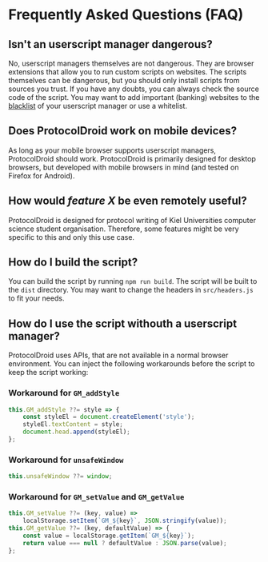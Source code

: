 # Frequently Asked Questions (FAQ)

## Isn't an userscript manager dangerous?

No, userscript managers themselves are not dangerous. They are browser extensions that allow you to run custom scripts on websites. The scripts themselves can be dangerous, but you should only install scripts from sources you trust. If you have any doubts, you can always check the source code of the script.
You may want to add important (banking) websites to the [blacklist](https://violentmonkey.github.io/posts/smart-rules-for-blacklist/) of your userscript manager or use a whitelist.


## Does ProtocolDroid work on mobile devices?

As long as your mobile browser supports userscript managers, ProtocolDroid should work. ProtocolDroid is primarily designed for desktop browsers, but developed with mobile browsers in mind (and tested on Firefox for Android).


## How would *feature X* be even remotely useful?

ProtocolDroid is designed for protocol writing of Kiel Universities computer science student organisation. Therefore, some features might be very specific to this and only this use case.


## How do I build the script?

You can build the script by running `npm run build`. The script will be built to the `dist` directory.
You may want to change the headers in `src/headers.js` to fit your needs.


## How do I use the script withouth a userscript manager?

ProtocolDroid uses APIs, that are not available in a normal browser environment. You can inject the following workarounds before the script to keep the script working:

### Workaround for `GM_addStyle`

```js
this.GM_addStyle ??= style => {
    const styleEl = document.createElement('style');
    styleEl.textContent = style;
    document.head.append(styleEl);
};
```

### Workaround for `unsafeWindow`

```js
this.unsafeWindow ??= window;
```

### Workaround for `GM_setValue` and `GM_getValue`

```js
this.GM_setValue ??= (key, value) =>
    localStorage.setItem(`GM_${key}`, JSON.stringify(value));
this.GM_getValue ??= (key, defaultValue) => {
    const value = localStorage.getItem(`GM_${key}`);
    return value === null ? defaultValue : JSON.parse(value);
};
```
